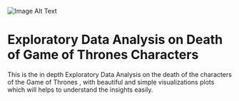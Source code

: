 ![Image Alt Text](https://raw.githubusercontent.com/GayasuddinMohd/Exploratory-Data-Analysis-on-Death-of-Game-of-Thrones-Characters/main/Death%20of%20Game%20of%20Thrones%20Characters%20Image.webp)

# Exploratory Data Analysis on Death of Game of Thrones Characters
This is the in depth Exploratory Data Analysis on the death of the characters of the  Game of Thrones , with beautiful and simple visualizations plots which will helps to understand the insights easily.
